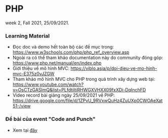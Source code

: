 # PHP

week 2, Fall 2021, 25/09/2021.

### Learning Material

- Đọc doc và demo hết toàn bộ các đề mục trong: https://www.w3schools.com/php/php_ref_overview.asp
- Ngoài ra có thể tham khảo documentation này do community đóng góp: https://www.php.net/manual/en/index.php
- Giới thiệu về mô hình MVC: https://viblo.asia/p/doi-dieu-ve-mo-hinh-mvc-E375z0vJZGW
- Tham khảo mô hình MVC cho PHP trong quá trình xây dựng web tại: https://www.youtube.com/watch?v=OsCTzGASImQ&list=PLfdtiltiRHWGXVHXX09fxXDi-DqInchFD
- Video record bài giảng ngày 25/09/2021 về PHP: https://drive.google.com/file/d/1ZPvU_9RVxwQuHz4ZuUXp0CWOAeXat51-/view

### Đề bài của event "Code and Punch"

- Xem tại [đây](https://github.com/FPTU-Ethical-Hackers-Club/PHP/blob/main/Code_and_Punch.md)
